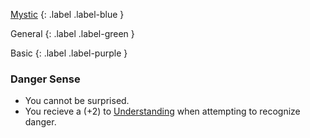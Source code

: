 
[Mystic](Game/Mystic)
{: .label .label-blue }

General
{: .label .label-green }

Basic
{: .label .label-purple }
### Danger Sense

- You cannot be surprised.
- You recieve a (+2) to [Understanding](Game/Core/Intelligence#Understanding) when attempting to recognize danger.